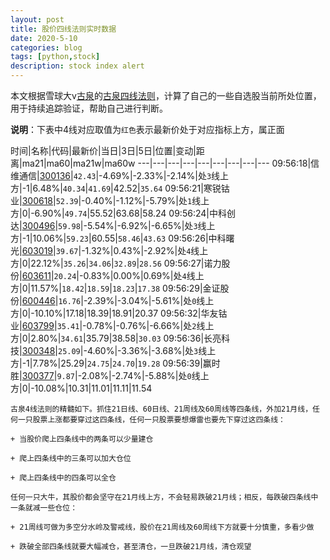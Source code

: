 ```yaml
---
layout: post
title: 股价四线法则实时数据
date: 2020-5-10
categories: blog
tags: [python,stock]
description: stock index alert
---
```



本文根据雪球大v[古泉](https://xueqiu.com/u/7148646888)的[古泉四线法则](https://xueqiu.com/7148646888/130498192)，计算了自己的一些自选股当前所处位置，用于持续追踪验证，帮助自己进行判断。

**说明**：下表中4线对应取值为`红色`表示最新价处于对应指标上方，属正面

时间|名称|代码|最新价|当日|3日|5日|位置|变动|距离|ma21|ma60|ma21w|ma60w
---|---|---|---|---|---|---|---|---
09:56:18|信维通信|[300136](https://xueqiu.com/S/SZ300136)|`42.43`|-4.69%|-2.33%|-2.14%|处`3`线上方|-1|6.48%|`40.34`|`41.69`|42.52|`35.64`
09:56:21|寒锐钴业|[300618](https://xueqiu.com/S/SZ300618)|`52.39`|-0.40%|-1.12%|-5.79%|处`1`线上方|0|-6.90%|`49.74`|55.52|63.68|58.24
09:56:24|中科创达|[300496](https://xueqiu.com/S/SZ300496)|`59.98`|-5.54%|-6.92%|-6.65%|处`3`线上方|-1|10.06%|`59.23`|60.55|`58.46`|`43.63`
09:56:26|中科曙光|[603019](https://xueqiu.com/S/SH603019)|`39.67`|-1.32%|0.43%|-2.92%|处`4`线上方|0|22.12%|`35.26`|`34.06`|`32.89`|`28.56`
09:56:27|诺力股份|[603611](https://xueqiu.com/S/SH603611)|`20.24`|-0.83%|0.00%|0.69%|处`4`线上方|0|11.57%|`18.42`|`18.59`|`18.23`|`17.38`
09:56:29|金证股份|[600446](https://xueqiu.com/S/SH600446)|`16.76`|-2.39%|-3.04%|-5.61%|处`0`线上方|0|-10.10%|17.18|18.39|18.91|20.37
09:56:32|华友钴业|[603799](https://xueqiu.com/S/SH603799)|`35.41`|-0.78%|-0.76%|-6.66%|处`2`线上方|0|2.80%|`34.61`|35.79|38.58|`30.03`
09:56:36|长亮科技|[300348](https://xueqiu.com/S/SZ300348)|`25.09`|-4.60%|-3.36%|-3.68%|处`3`线上方|-1|7.78%|25.29|`24.75`|`24.70`|`19.28`
09:56:39|赢时胜|[300377](https://xueqiu.com/S/SZ300377)|`9.87`|-2.08%|-2.74%|-5.88%|处`0`线上方|0|-10.08%|10.31|11.01|11.11|11.54

```
古泉4线法则的精髓如下。抓住21日线、60日线、21周线及60周线等四条线，外加21月线，任何一只股票上涨都要穿过这四条线，任何一只股票要想爆雷也要先下穿过这四条线：

+ 当股价爬上四条线中的两条可以少量建仓

+ 爬上四条线中的三条可以加大仓位

+ 爬上四条线中的四条可以全仓

任何一只大牛，其股价都会坚守在21月线上方，不会轻易跌破21月线；相反，每跌破四条线中一条就减一些仓位：

+ 21周线可做为多空分水岭及警戒线，股价在21周线及60周线下方就要十分慎重，多看少做

+ 跌破全部四条线就要大幅减仓，甚至清仓，一旦跌破21月线，清仓观望
```
